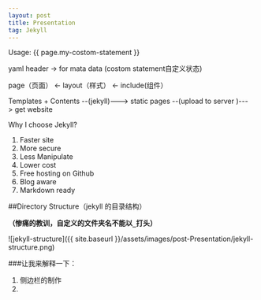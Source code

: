 ```yaml
---
layout: post
title: Presentation
tag: Jekyll
---
```


Usage:
{{ page.my-costom-statement }}

yaml header -> for mata data (costom statement自定义状态)

page（页面） <- layout（样式） <- include(组件）

Templates + Contents --(jekyll)---> static pages --(upload to server )---> get website 

Why I choose Jekyll?

1. Faster site
2. More secure
3. Less Manipulate
4. Lower cost
5. Free hosting on Github
6. Blog aware
7. Markdown ready

##Directory Structure（jekyll 的目录结构）

**（惨痛的教训，自定义的文件夹名不能以`_`打头）**

![jekyll-structure]({{ site.baseurl }}/assets/images/post-Presentation/jekyll-structure.png)			

###让我来解释一下：
1. 侧边栏的制作
2. 						


